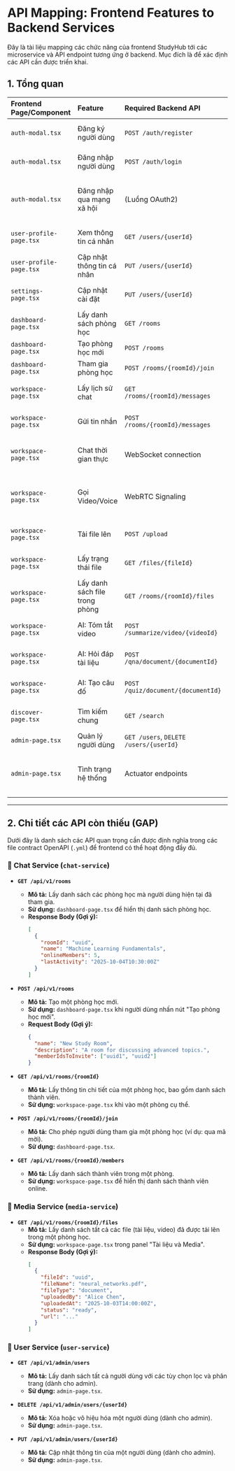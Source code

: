 # API Mapping: Frontend Features to Backend Services

Đây là tài liệu mapping các chức năng của frontend StudyHub tới các microservice và API endpoint tương ứng ở backend. Mục đích là để xác định các API cần được triển khai.

## 1. Tổng quan

| Frontend Page/Component | Feature | Required Backend API | Service | Contract Status |
| :--- | :--- | :--- | :--- | :--- |
| `auth-modal.tsx` | Đăng ký người dùng | `POST /auth/register` | `auth-service` | ✅ Đã định nghĩa |
| `auth-modal.tsx` | Đăng nhập người dùng | `POST /auth/login` | `auth-service` | ✅ Đã định nghĩa |
| `auth-modal.tsx` | Đăng nhập qua mạng xã hội | (Luồng OAuth2) | `auth-service` (Keycloak) | ✅ Đã định nghĩa (khái niệm) |
| `user-profile-page.tsx` | Xem thông tin cá nhân | `GET /users/{userId}` | `user-service` | ✅ Đã định nghĩa |
| `user-profile-page.tsx` | Cập nhật thông tin cá nhân | `PUT /users/{userId}` | `user-service` | ✅ Đã định nghĩa |
| `settings-page.tsx` | Cập nhật cài đặt | `PUT /users/{userId}` | `user-service` | ✅ Đã định nghĩa |
| `dashboard-page.tsx` | Lấy danh sách phòng học | `GET /rooms` | `chat-service` | ❌ **GAP** |
| `dashboard-page.tsx` | Tạo phòng học mới | `POST /rooms` | `chat-service` | ❌ **GAP** |
| `dashboard-page.tsx` | Tham gia phòng học | `POST /rooms/{roomId}/join` | `chat-service` | ❌ **GAP** |
| `workspace-page.tsx` | Lấy lịch sử chat | `GET /rooms/{roomId}/messages` | `chat-service` | ✅ Đã định nghĩa |
| `workspace-page.tsx` | Gửi tin nhắn | `POST /rooms/{roomId}/messages` | `chat-service` | ✅ Đã định nghĩa |
| `workspace-page.tsx` | Chat thời gian thực | WebSocket connection | `realtime-service` | ✅ Đã định nghĩa (`/ws`) |
| `workspace-page.tsx` | Gọi Video/Voice | WebRTC Signaling | `realtime-service` | ✅ Đã định nghĩa (khái niệm) |
| `workspace-page.tsx` | Tải file lên | `POST /upload` | `media-service` | ✅ Đã định nghĩa |
| `workspace-page.tsx` | Lấy trạng thái file | `GET /files/{fileId}` | `media-service` | ✅ Đã định nghĩa |
| `workspace-page.tsx` | Lấy danh sách file trong phòng | `GET /rooms/{roomId}/files` | `media-service` | ❌ **GAP** |
| `workspace-page.tsx` | AI: Tóm tắt video | `POST /summarize/video/{videoId}` | `ai-service` | ✅ Đã định nghĩa |
| `workspace-page.tsx` | AI: Hỏi đáp tài liệu | `POST /qna/document/{documentId}` | `ai-service` | ✅ Đã định nghĩa |
| `workspace-page.tsx` | AI: Tạo câu đố | `POST /quiz/document/{documentId}` | `ai-service` | ✅ Đã định nghĩa |
| `discover-page.tsx` | Tìm kiếm chung | `GET /search` | `search-service` | ✅ Đã định nghĩa |
| `admin-page.tsx` | Quản lý người dùng | `GET /users`, `DELETE /users/{userId}` | `user-service` | ❌ **GAP** |
| `admin-page.tsx` | Tình trạng hệ thống | Actuator endpoints | All services | ✅ Đã định nghĩa (khái niệm) |

---

## 2. Chi tiết các API còn thiếu (GAP)

Dưới đây là danh sách các API quan trọng cần được định nghĩa trong các file contract OpenAPI (`.yml`) để frontend có thể hoạt động đầy đủ.

### 🔹 Chat Service (`chat-service`)

-   **`GET /api/v1/rooms`**
    -   **Mô tả:** Lấy danh sách các phòng học mà người dùng hiện tại đã tham gia.
    -   **Sử dụng:** `dashboard-page.tsx` để hiển thị danh sách phòng học.
    -   **Response Body (Gợi ý):**
        ```json
        [
          {
            "roomId": "uuid",
            "name": "Machine Learning Fundamentals",
            "onlineMembers": 5,
            "lastActivity": "2025-10-04T10:30:00Z"
          }
        ]
        ```

-   **`POST /api/v1/rooms`**
    -   **Mô tả:** Tạo một phòng học mới.
    -   **Sử dụng:** `dashboard-page.tsx` khi người dùng nhấn nút "Tạo phòng học mới".
    -   **Request Body (Gợi ý):**
        ```json
        {
          "name": "New Study Room",
          "description": "A room for discussing advanced topics.",
          "memberIdsToInvite": ["uuid1", "uuid2"]
        }
        ```

-   **`GET /api/v1/rooms/{roomId}`**
    -   **Mô tả:** Lấy thông tin chi tiết của một phòng học, bao gồm danh sách thành viên.
    -   **Sử dụng:** `workspace-page.tsx` khi vào một phòng cụ thể.

-   **`POST /api/v1/rooms/{roomId}/join`**
    -   **Mô tả:** Cho phép người dùng tham gia một phòng học (ví dụ: qua mã mời).
    -   **Sử dụng:** `dashboard-page.tsx`.

-   **`GET /api/v1/rooms/{roomId}/members`**
    -   **Mô tả:** Lấy danh sách thành viên trong một phòng.
    -   **Sử dụng:** `workspace-page.tsx` để hiển thị danh sách thành viên online.

### 🔹 Media Service (`media-service`)

-   **`GET /api/v1/rooms/{roomId}/files`**
    -   **Mô tả:** Lấy danh sách tất cả các file (tài liệu, video) đã được tải lên trong một phòng học.
    -   **Sử dụng:** `workspace-page.tsx` trong panel "Tài liệu và Media".
    -   **Response Body (Gợi ý):**
        ```json
        [
          {
            "fileId": "uuid",
            "fileName": "neural_networks.pdf",
            "fileType": "document",
            "uploadedBy": "Alice Chen",
            "uploadedAt": "2025-10-03T14:00:00Z",
            "status": "ready",
            "url": "..."
          }
        ]
        ```

### 🔹 User Service (`user-service`)

-   **`GET /api/v1/admin/users`**
    -   **Mô tả:** Lấy danh sách tất cả người dùng với các tùy chọn lọc và phân trang (dành cho admin).
    -   **Sử dụng:** `admin-page.tsx`.

-   **`DELETE /api/v1/admin/users/{userId}`**
    -   **Mô tả:** Xóa hoặc vô hiệu hóa một người dùng (dành cho admin).
    -   **Sử dụng:** `admin-page.tsx`.

-   **`PUT /api/v1/admin/users/{userId}`**
    -   **Mô tả:** Cập nhật thông tin của một người dùng (dành cho admin).
    -   **Sử dụng:** `admin-page.tsx`.
